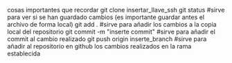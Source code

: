 cosas importantes que recordar 
git clone insertar_llave_ssh
git status #sirve para ver si se han guardado cambios (es importante guardar antes el archivo de forma local)
git add . #sirve para añadir los cambios a la copia local del repositorio
git commit -m "inserte commit" #sirve para añadir el commit al cambio realizado
git push origin inserte_branch #sirve para añadir al repositorio en github los cambios realizados en la rama establecida
